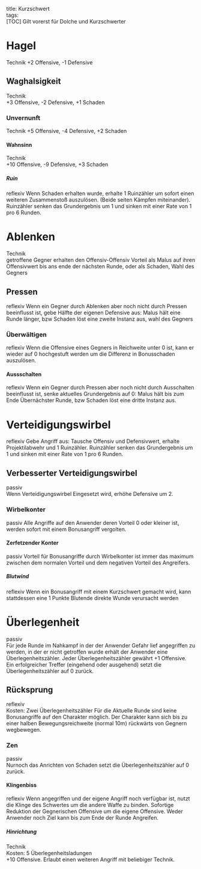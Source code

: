 title: Kurzschwert  
tags:   
[TOC]
Gilt vorerst für Dolche und Kurzschwerter

# Hagel
Technik 
+2 Offensive, -1 Defensive

## Waghalsigkeit
Technik  
+3 Offensive, -2 Defensive, +1 Schaden

### Unvernunft
Technik
+5 Offensive, -4 Defensive, +2 Schaden

#### Wahnsinn
Technik  
+10 Offensive, -9 Defensive, +3 Schaden

##### Ruin
reflexiv
Wenn Schaden erhalten wurde, erhalte 1 Ruinzähler um sofort einen weiteren Zusammenstoß auszulösen. (Beide seiten Kämpfen miteinander). Ruinzähler senken das Grundergebnis um 1 und sinken mit einer Rate von 1 pro 6 Runden.


# Ablenken
Technik  
getroffene Gegner erhalten den Offensiv-Offensiv Vorteil als Malus auf ihren Offensivwert bis ans ende der nächsten Runde, oder als Schaden, Wahl des Gegners

## Pressen
reflexiv
Wenn ein Gegner durch Ablenken aber noch nicht durch Pressen beeinflusst ist, gebe Hälfte der eigenen Defensive aus:
Malus hält eine Runde länger, bzw Schaden löst eine zweite Instanz aus, wahl des Gegners

### Überwältigen
reflexiv 
Wenn die Offensive eines Gegners in Reichweite unter 0 ist, kann er wieder auf 0 hochgestuft werden um die Differenz in Bonusschaden auszulösen.

#### Aussschalten
reflexiv
Wenn ein Gegner durch Pressen aber noch nicht durch Ausschalten beeinflusst ist, senke aktuelles Grundergebnis auf 0:
Malus hält bis zum Ende Übernächster Runde, bzw Schaden löst eine dritte Instanz aus.

# Verteidigungswirbel
reflexiv
Gebe Angriff aus:
Tausche Offensiv und Defensivwert, erhalte Projektilabwehr und 1 Ruinzähler.
Ruinzähler senken das Grundergebnis um 1 und sinken mit einer Rate von 1 pro 6 Runden.

## Verbesserter Verteidigungswirbel
passiv  
Wenn Verteidigungswirbel Eingesetzt wird, erhöhe Defensive um 2.

### Wirbelkonter
passiv
Alle Angriffe auf den Anwender deren Vorteil 0 oder kleiner ist, werden sofort mit einem Bonusangriff vergolten.

#### Zerfetzender Konter
passiv
Vorteil für Bonusangriffe durch Wirbelkonter ist immer das maximum zwischen dem normalen Vorteil und dem negativen Vorteil des Angreifers.

##### Blutwind
reflexiv
Wenn ein Bonusangriff mit einem Kurzschwert gemacht wird, kann stattdessen eine 1 Punkte Blutende direkte Wunde verursacht werden

# Überlegenheit
passiv  
Für jede Runde im Nahkampf in der der Anwender Gefahr lief angegriffen zu werden, in der er nicht getroffen wurde erhält der Anwender eine Überlegenheitszähler. Jeder Überlegenheitszähler gewährt +1 Offensive. Ein erfolgreicher Treffer (eingehend oder ausgehend) setzt die Überlegenheitszähler auf 0 zurück.  

## Rücksprung
reflexiv  
Kosten: Zwei Überlegenheitszähler 
Für die Aktuelle Runde sind keine Bonusangriffe auf den Charakter möglich. Der Charakter kann sich bis zu einer halben Bewegungsreichweite (normal 10m) rückwärts von Gegnern wegbewegen.

### Zen
passiv  
Nurnoch das Anrichten von Schaden setzt die Überlegenheitszähler auf 0 zurück.  

#### Klingenbiss
reflexiv
Wenn angegriffen und der eigene Angriff noch verfügbar ist, nutzt die Klinge des Schwertes um die andere Waffe zu binden. Sofortige Reduktion der Gegnerischen Offensive um die eigene Offensive. Weder Anwender noch Ziel kann bis zum Ende der Runde Angreifen. 

##### Hinrichtung
Technik  
Kosten: 5 Überlegenheitsladungen  
+10 Offensive. Erlaubt einen weiteren Angriff mit beliebiger Technik.